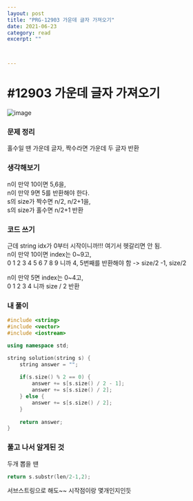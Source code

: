 ```yaml
---
layout: post
title: "PRG-12903 가운데 글자 가져오기" 
date: 2021-06-23
category: read 
excerpt: ""



---
```


# #12903 가운데 글자 가져오기

![image](https://user-images.githubusercontent.com/28949235/123098670-56a2d300-d46c-11eb-8188-0e2e61ef38c4.png)

### 문제 정리

홀수일 땐 가운데 글자, 짝수라면 가운데 두 글자 반환

### 생각해보기

n이 만약 10이면 5,6을,  
n이 만약 9면 5를 반환해야 한다.  
s의 size가 짝수면 n/2, n/2+1을,  
s의 size가 홀수면 n/2+1 반환

### 코드 쓰기

근데 string idx가 0부터 시작이니까!!! 여기서 헷갈리면 안 됨.  
n이 만약 10이면 index는 0~9고,  
0 1 2 3 4 5 6 7 8 9 니까 4, 5번째를 반환해야 함 -> size/2 -1, size/2

n이 만약 5면 index는 0~4고,  
0 1 2 3 4 니까 size / 2 반환

### 내 풀이

```c++
#include <string>
#include <vector>
#include <iostream>

using namespace std;

string solution(string s) {
    string answer = "";
    
    if(s.size() % 2 == 0) {
        answer += s[s.size() / 2 - 1];
        answer += s[s.size() / 2];
    } else {
        answer += s[s.size() / 2];
    }
    
    return answer;
}
```



### 풀고 나서 알게된 것

두개 뽑을 땐

```c++
return s.substr(len/2-1,2);
```

서브스트링으로 해도~~ 시작점이랑 몇개인지인듯

